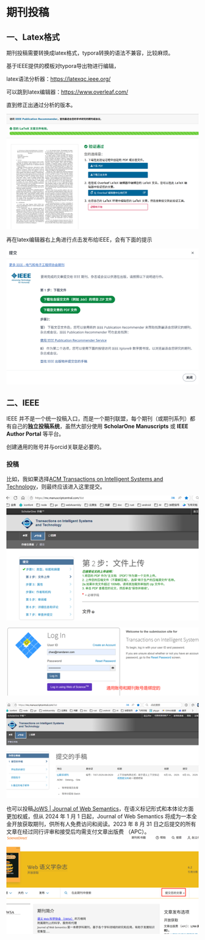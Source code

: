 # 期刊投稿



## 一、Latex格式

期刊投稿需要转换成latex格式，typora转换的语法不兼容，比较麻烦。



基于IEEE提供的模板对typora导出物进行编辑，

latex语法分析器：https://latexqc.ieee.org/

可以跳到latex编辑器：https://www.overleaf.com/



直到修正出通过分析的版本。

![image-20250603132116539](./assets/image-20250603132116539.png)

再在latex编辑器右上角进行点击发布给IEEE，会有下面的提示

![image-20250603131915401](./assets/image-20250603131915401.png)

## 二、IEEE

IEEE 并不是一个统一投稿入口，而是一个期刊联盟，每个期刊（或期刊系列）都有自己的**独立投稿系统**，虽然大部分使用 **ScholarOne Manuscripts** 或 **IEEE Author Portal** 等平台。

创建通用的账号并与orcid关联是必要的。

### 投稿

比如，我如果选择[ACM Transactions on Intelligent Systems and Technology](https://mc.manuscriptcentral.com/tist)，则最终应该进入这里提交。

![image-20250603134428811](./assets/image-20250603134428811.png)

![image-20250603162642503](./assets/image-20250603162642503.png)

![image-20250603162445804](./assets/image-20250603162445804.png)



也可以投稿[JoWS | Journal of Web Semantics](https://www.sciencedirect.com/journal/journal-of-web-semantics)，在语义标记形式和本体论方面更加权威，但从 2024 年 1 月 1 日起，Journal of Web Semantics 将成为一本全金开放获取期刊，供所有人免费访问和阅读。2023 年 8 月 31 日之后提交的所有文章在经过同行评审和接受后均需支付文章出版费 （APC）。
![image-20250603140443569](./assets/image-20250603140443569.png)



